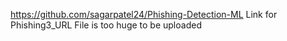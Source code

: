https://github.com/sagarpatel24/Phishing-Detection-ML
Link for Phishing3_URL
File is too huge to be uploaded

